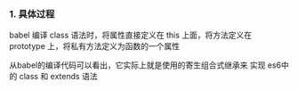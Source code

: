 ### 1. 具体过程
babel 编译 class 语法时，将属性直接定义在 this 上面，将方法定义在 prototype 上，将私有方法定义为函数的一个属性

从babel的编译代码可以看出，它实际上就是使用的寄生组合式继承来 实现 es6中的 class 和 extends 语法